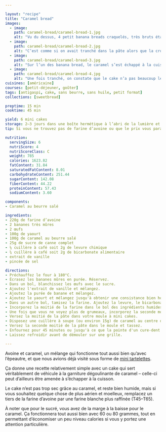 ```yaml
---

layout: "recipe"
title: "Caramel bread"
images:
  - image:
    path: caramel-bread/caramel-bread-1.jpg
    alt: "Vu du dessus, 4 petit banana breads craquelés, très bruts étant donné l’utilisation exclusive de farine d’avoine, et qui paraissent très plats."
  - image:
    path: caramel-bread/caramel-bread-2.jpg
    alt: "C’est comme si on avait tranché dans la pâte alors que la croûte s’était tout juste formée. La craquelure est très rugueuse."
  - image:
    path: caramel-bread/caramel-bread-3.jpg
    alt: "Sur l’un des banana bread, le caramel s’est échappé à la cuisson, et vient napper l’extérieur avec sa couleur caractéristique."
  - image:
    path: caramel-bread/caramel-bread-4.jpg
    alt: "Une fois tranché, on constate que le cake n’a pas beaucoup levé. Il est très carré, et s’affaisse très peu. Plus dense, il n’en reste pas moins moelleux, avec une belle croûte pour l’habiller. Un beau ruban de caramel au centre évoque la gourmandise."
cuisines: [américaine]
courses: [petit-déjeuner, goûter]
tags: [antigaspi, cake, sans beurre, sans huile, petit format]
collections: [sweetbread]

preptime: 15 min
cooktime: 45 min

yield: 6 mini cakes
storage: 2–3 jours dans une boîte hermétique à l’abri de la lumière et de la chaleur. 5 jours au frigo. 2 mois au congélateur.
tip: Si vous ne trouvez pas de farine d’avoine ou que le prix vous paraît complètement hors-sol, mixez des flocons ou du son.

nutrition:
  servingSize: 6
  nutriScore: 4
  nutriScoreClass: C
  weight: 785
  calories: 1623.82
  fatContent: 31.84
  saturatedFatContent: 8.01
  carbohydrateContent: 251.44
  sugarContent: 142.08
  fiberContent: 44.22
  proteinContent: 57.43
  sodiumContent: 3.60

components:
- Caramel au beurre salé

ingredients:
- 220g de farine d’avoine
- 2 bananes très mûres
- 2 œufs
- 100g de yaourt
- 100g de caramel au beurre salé 
- 25g de sucre de canne complet
- ¼ cuillère à café soit 2g de levure chimique
- ¼ cuillère à café soit 2g de bicarbonate alimentaire
- extrait de vanille
- pincée de sel

directions:
- Préchauffez le four à 180°C.
- Écrasez les bananes mûres en purée. Réservez.
- Dans un bol, blanchissez les œufs avec le sucre.
- Ajoutez l'extrait de vanille et mélangez. 
- Ajoutez la purée de banane et mélangez.
- Ajoutez le yaourt et mélangez jusqu'à obtenir une consistance bien homogène.
- Dans un autre bol, tamisez la farine. Ajoutez la levure, le bicarbonate et le sel. Mélangez. 
- Incorporez la moitié de la farine dans le bol des ingrédients humides à la maryse. 
- Une fois que vous ne voyez plus de grumeaux, incorporez la seconde moitié. Réservez.
- Versez la moitié de la pâte dans votre moule à mini cakes.
- Disposez une cuillère à soupe (ou environ 15g) de caramel au centre de la pâte.
- Versez la seconde moitié de la pâte dans le moule et tassez.
- Enfournez pour 45 minutes ou jusqu'à ce que la pointe d'un cure-dent ressorte sèche. 
- Laissez refroidir avant de démouler sur une grille.

---
```


Avoine et caramel, un mélange qui fonctionne tout aussi bien qu’avec l’épeautre, et que nous avions déjà visité sous forme de [mini tartelettes](tartelette-avoine-caramel.html).

Ça donne une recette relativement simple avec un cake qui sert véritablement de véhicule à la garniture dégoulinante de caramel – celle-ci peut d’ailleurs être amenée à s’échapper à la cuisson. 

Le cake n’est pas trop sec grâce au caramel, et reste bien humide, mais si vous souhaitez quelque chose de plus aérien et moelleux, remplacez un tiers de la farine d’avoine par une farine blanche plus raffinée (T45–T65).

À noter que pour le sucré, vous avez de la marge à la baisse pour le caramel. Ça fonctionnera tout aussi bien avec 60 ou 80 grammes, tout en permettant d’économiser un peu niveau calories si vous y portez une attention particulière.